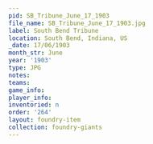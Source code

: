 ```yaml
---
pid: SB_Tribune_June_17_1903
file_name: SB_Tribune_June_17_1903.jpg
label: South Bend Tribune
location: South Bend, Indiana, US
_date: 17/06/1903
month_str: June
year: '1903'
type: JPG
notes: 
teams: 
game_info: 
player_info: 
inventoried: n
order: '264'
layout: foundry-item
collection: foundry-giants
---
```

